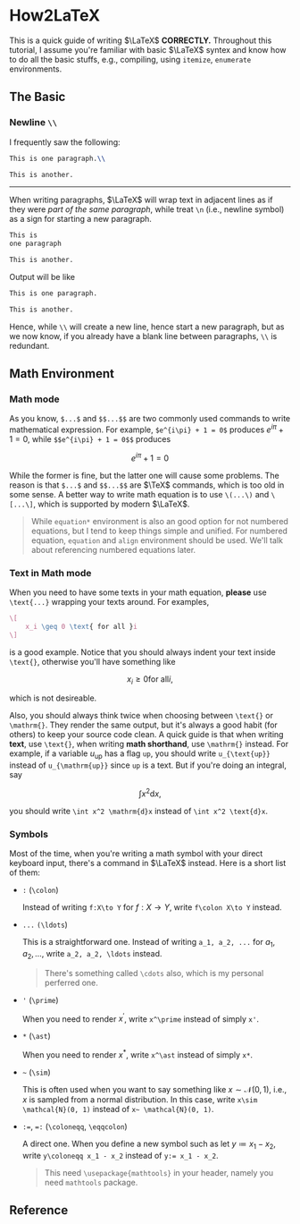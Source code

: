 # How2LaTeX
This is a quick guide of writing $\LaTeX$ **CORRECTLY.** Throughout this tutorial, I assume you're familiar with basic $\LaTeX$ syntex and know how to do all the basic stuffs, e.g., compiling, using `itemize`, `enumerate` environments.

## The Basic

### Newline `\\`

I frequently saw the following:

```latex
This is one paragraph.\\

This is another.
```

---

When writing paragraphs, $\LaTeX$ will wrap text in adjacent lines as if they were *part of the same paragraph*, while treat `\n` (i.e., newline symbol) as a sign for starting a new paragraph.

```latex
This is 
one paragraph

This is another.
```

Output will be like 

```bash
This is one paragraph.

This is another.
```

Hence, while `\\` will create a new line, hence start a new paragraph, but as we now know, if you already have a blank line between paragraphs, `\\` is redundant.

## Math Environment

### Math mode

As you know, `$...$` and `$$...$$` are two commonly used commands to write mathematical expression. For example, `$e^{i\pi} + 1 = 0$` produces $e^{i\pi} + 1 = 0$, while `$$e^{i\pi} + 1 = 0$$` produces

$$e^{i\pi} + 1 = 0$$

While the former is fine, but the latter one will cause some problems. The reason is that `$...$` and `$$...$$` are $\TeX$ commands, which is too old in some sense. A better way to write math equation is to use `\(...\)` and `\[...\]`, which is supported by modern $\LaTeX$.

> While `equation*` environment is also an good option for not numbered equations, but I tend to keep things simple and unified. For numbered equation, `equation` and `align` environment should be used. We'll talk about referencing numbered equations later.

### Text in Math mode

When you need to have some texts in your math equation, **please** use `\text{...}` wrapping your texts around. For examples,

```latex
\[
	x_i \geq 0 \text{ for all }i
\]
```

is a good example. Notice that you should always indent your text inside `\text{}`, otherwise you'll have something like 

$$x_i\geq 0\text{for all}i,$$

which is not desireable. 

Also, you should always think twice when choosing between `\text{}` or `\mathrm{}`. They render the same output, but it's always a good habit (for others) to keep your source code clean. A quick guide is that when writing **text**, use `\text{}`, when writing **math shorthand**, use `\mathrm{}` instead. For example, if a variable $u_{\text{up}}$ has a flag `up`, you should write `u_{\text{up}}` instead of `u_{\mathrm{up}}` since `up` is a text. But if you're doing an integral, say 

$$\int x^2\mathrm{d}x,$$

you should write `\int x^2 \mathrm{d}x` instead of `\int x^2 \text{d}x`.

### Symbols

Most of the time, when you're writing a math symbol with your direct keyboard input, there's a command in $\LaTeX$ instead. Here is a short list of them:

* `:` (`\colon`)

  Instead of writing `f:X\to Y` for $f:X\to Y$, write `f\colon X\to Y` instead.

* `...` `(\ldots`)

  This is a straightforward one. Instead of writing `a_1, a_2, ...` for $a_1, a_2, \ldots$, write `a_2, a_2, \ldots` instead.

  > There's something called `\cdots` also, which is my personal perferred one.

* `'` (`\prime`)

  When you need to render $x^\prime$, write `x^\prime` instead of simply `x'`.

* `*` (`\ast`)

  When you need to render $x^\ast$, write `x^\ast` instead of simply `x*`.

* `~` (`\sim`)

  This is often used when you want to say something like $x\sim \mathcal{N}(0 ,1)$, i.e., $x$ is sampled from a normal distribution. In this case, write `x\sim \mathcal{N}(0, 1)` instead of `x~ \mathcal{N}(0, 1)`.

* `:=`, `=:` (`\coloneqq`, `\eqqcolon`)

  A direct one. When you define a new symbol such as let $y\coloneqq x_1-x_2$, write `y\coloneqq x_1 - x_2` instead of `y:= x_1 - x_2`.

  > This need `\usepackage{mathtools}` in your header, namely you need `mathtools` package.

### 

## Reference
